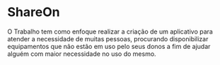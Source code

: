 # ShareOn

O Trabalho tem como enfoque realizar a criação de um aplicativo para atender a necessidade de muitas pessoas, 
procurando disponibilizar equipamentos que não estão em uso pelo seus donos a fim de ajudar alguém com maior
necessidade no uso do mesmo.
